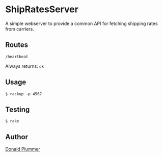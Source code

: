 ShipRatesServer
===============

A simple webserver to provide a common API for fetching shipping rates
from carriers.

Routes
------

    /heartbeat

Always returns: `ok`

Usage
-----

    $ rackup -p 4567

Testing
-------

    $ rake

Author
------

[Donald Plummer][1]

[1]:https://github.com/dplummer
